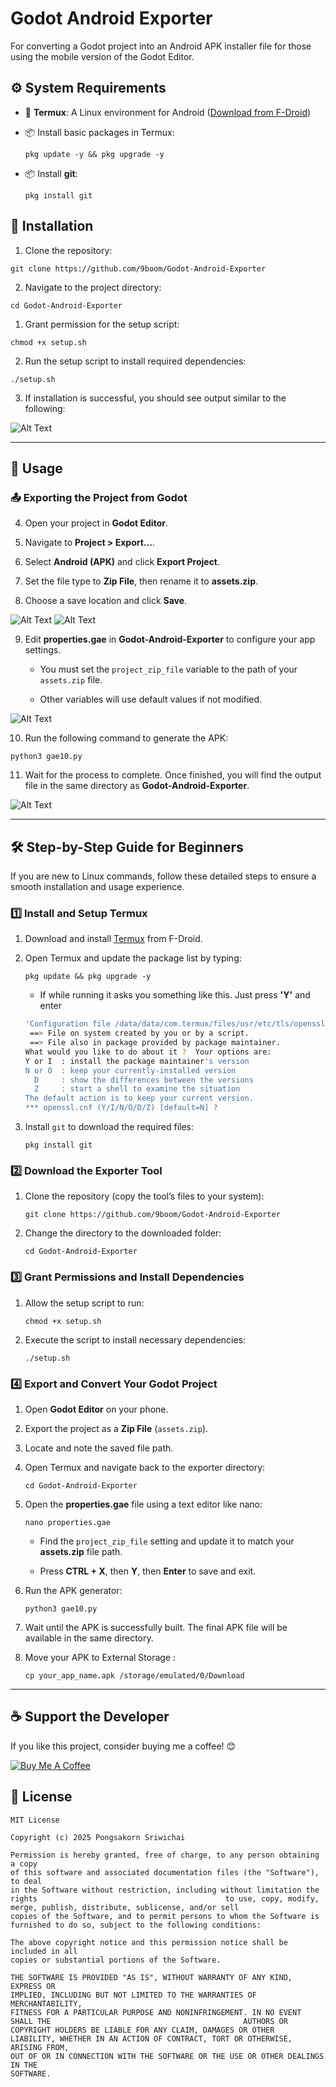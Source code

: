 # Godot Android Exporter

For converting a Godot project into an Android APK installer file for those using the mobile version of the Godot Editor.

## ⚙️ System Requirements

- 📱 **Termux**: A Linux environment for Android ([Download from F-Droid](https://f-droid.org/repo/com.termux_118.apk))
    
- 📦 Install basic packages in Termux:
    
    ```
    pkg update -y && pkg upgrade -y
    ```
    
- 📦 Install **git**:
    
    ```
    pkg install git
    ```
    

## 🚀 Installation

1. Clone the repository:
    

```
git clone https://github.com/9boom/Godot-Android-Exporter
```

2. Navigate to the project directory:
    

```
cd Godot-Android-Exporter
```

1. Grant permission for the setup script:
    

```
chmod +x setup.sh
```

2. Run the setup script to install required dependencies:
    

```
./setup.sh
```

3. If installation is successful, you should see output similar to the following:
    

![Alt Text](https://raw.githubusercontent.com/9boom/Godot-Android-Exporter/main/screenshots/Screenshot_20250223-115612.png)

---

## 📝 Usage

### 📤 Exporting the Project from Godot

4. Open your project in **Godot Editor**.
    
5. Navigate to **Project > Export...**.
    
6. Select **Android (APK)** and click **Export Project**.
    
7. Set the file type to **Zip File**, then rename it to **assets.zip**.
    
8. Choose a save location and click **Save**.
    

![Alt Text](https://raw.githubusercontent.com/9boom/Godot-Android-Exporter/main/screenshots/Screenshot_20250223-142618_1.png) 
![Alt Text](https://raw.githubusercontent.com/9boom/Godot-Android-Exporter/main/screenshots/Screenshot_20250223-142809_2.png)

9. Edit **properties.gae** in **Godot-Android-Exporter** to configure your app settings.
    
    - You must set the `project_zip_file` variable to the path of your `assets.zip` file.
        
    - Other variables will use default values if not modified.
        

![Alt Text](https://raw.githubusercontent.com/9boom/Godot-Android-Exporter/main/screenshots/Screenshot_20250223-151252.png)

10. Run the following command to generate the APK:
    

```
python3 gae10.py
```

11. Wait for the process to complete. Once finished, you will find the output file in the same directory as **Godot-Android-Exporter**.
    

![Alt Text](https://raw.githubusercontent.com/9boom/Godot-Android-Exporter/main/screenshots/Screenshot_20250223-152710.png)

---

## 🛠️ Step-by-Step Guide for Beginners

If you are new to Linux commands, follow these detailed steps to ensure a smooth installation and usage experience.

### 1️⃣ Install and Setup Termux

1. Download and install [Termux](https://f-droid.org/repo/com.termux_118.apk) from F-Droid.
    
2. Open Termux and update the package list by typing:
    
    ```
    pkg update && pkg upgrade -y
    ```

   - If while running it asks you something like this. Just press **'Y'** and enter
    ```bash
    'Configuration file /data/data/com.termux/files/usr/etc/tls/openssl.cnf'
     ==> File on system created by you or by a script.
     ==> File also in package provided by package maintainer.
   What would you like to do about it ?  Your options are:
    Y or I  : install the package maintainer's version
    N or O  : keep your currently-installed version
      D     : show the differences between the versions
      Z     : start a shell to examine the situation
    The default action is to keep your current version.
    *** openssl.cnf (Y/I/N/O/D/Z) [default=N] ?
    ```
    
3. Install `git` to download the required files:
    
    ```
    pkg install git
    ```
    

### 2️⃣ Download the Exporter Tool

1. Clone the repository (copy the tool’s files to your system):
    
    ```
    git clone https://github.com/9boom/Godot-Android-Exporter
    ```
    
2. Change the directory to the downloaded folder:
    
    ```
    cd Godot-Android-Exporter
    ```
    

### 3️⃣ Grant Permissions and Install Dependencies

1. Allow the setup script to run:
    
    ```
    chmod +x setup.sh
    ```
    
2. Execute the script to install necessary dependencies:
    
    ```
    ./setup.sh
    ```
    

### 4️⃣ Export and Convert Your Godot Project

1. Open **Godot Editor** on your phone.
    
2. Export the project as a **Zip File** (`assets.zip`).
    
3. Locate and note the saved file path.
    
4. Open Termux and navigate back to the exporter directory:
    
    ```
    cd Godot-Android-Exporter
    ```
    
5. Open the **properties.gae** file using a text editor like nano:
    
    ```
    nano properties.gae
    ```
    
    - Find the `project_zip_file` setting and update it to match your **assets.zip** file path.
        
    - Press **CTRL + X**, then **Y**, then **Enter** to save and exit.
        
6. Run the APK generator:
    
    ```
    python3 gae10.py
    ```
    
7. Wait until the APK is successfully built. The final APK file will be available in the same directory.
     
8. Move your APK to External Storage :
    
    ```
    cp your_app_name.apk /storage/emulated/0/Download
    ```

---

## ☕ Support the Developer

If you like this project, consider buying me a coffee! 😊

[![Buy Me A Coffee](https://www.buymeacoffee.com/assets/img/custom_images/orange_img.png)](https://buymeacoffee.com/9boom)

## 📜 License

```
MIT License

Copyright (c) 2025 Pongsakorn Sriwichai

Permission is hereby granted, free of charge, to any person obtaining a copy
of this software and associated documentation files (the "Software"), to deal
in the Software without restriction, including without limitation the rights                                          to use, copy, modify, merge, publish, distribute, sublicense, and/or sell
copies of the Software, and to permit persons to whom the Software is
furnished to do so, subject to the following conditions:

The above copyright notice and this permission notice shall be included in all
copies or substantial portions of the Software.

THE SOFTWARE IS PROVIDED "AS IS", WITHOUT WARRANTY OF ANY KIND, EXPRESS OR
IMPLIED, INCLUDING BUT NOT LIMITED TO THE WARRANTIES OF MERCHANTABILITY,
FITNESS FOR A PARTICULAR PURPOSE AND NONINFRINGEMENT. IN NO EVENT SHALL THE                                           AUTHORS OR COPYRIGHT HOLDERS BE LIABLE FOR ANY CLAIM, DAMAGES OR OTHER
LIABILITY, WHETHER IN AN ACTION OF CONTRACT, TORT OR OTHERWISE, ARISING FROM,
OUT OF OR IN CONNECTION WITH THE SOFTWARE OR THE USE OR OTHER DEALINGS IN THE
SOFTWARE.
```
